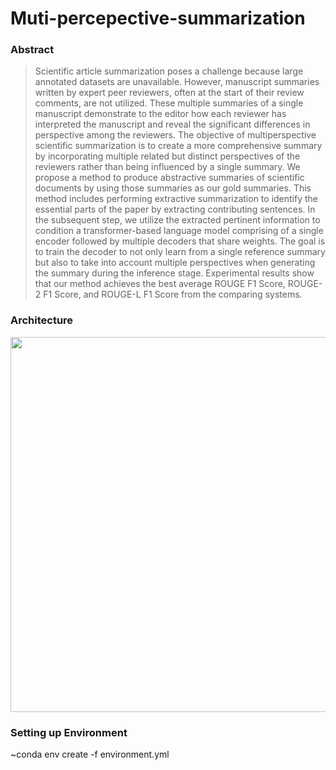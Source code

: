# Muti-percepective-summarization

### Abstract
> Scientific article summarization poses a challenge because large annotated datasets are unavailable. However, manuscript summaries written by expert peer reviewers, often at the start of their review comments, are not utilized. These multiple summaries of a single manuscript demonstrate to the editor how each reviewer has interpreted the manuscript and reveal the significant differences in perspective among the reviewers. The objective of multiperspective scientific summarization is to create a more comprehensive summary by incorporating multiple related but distinct perspectives of the reviewers rather than being influenced by a single summary. We propose a method to produce abstractive summaries of scientific documents by using those summaries as our gold summaries. This method includes performing extractive summarization to identify the essential parts of the paper by extracting contributing sentences. In the subsequent step, we utilize the extracted pertinent information to condition a transformer-based language model comprising of a single encoder followed by multiple decoders that share weights. The goal is to train the decoder to not only learn from a single reference summary but also to take into account multiple perspectives when generating the summary during the inference stage. Experimental results show that our method achieves the best average ROUGE F1 Score, ROUGE-2 F1 Score, and ROUGE-L F1 Score from the comparing systems.


### Architecture

<img src="https://user-images.githubusercontent.com/43180442/219563160-eed11995-3a4d-49e1-97ca-30b40182647d.png"  width="600" height="600">

### Setting up Environment
~conda env create -f environment.yml
